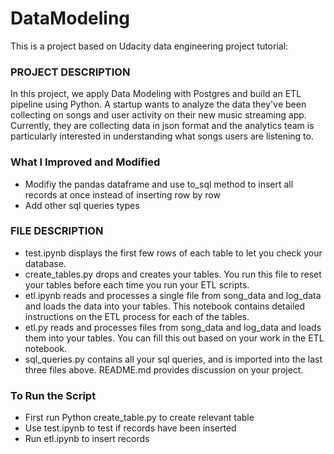# DataModeling
This is a project based on Udacity data engineering project tutorial:

### PROJECT DESCRIPTION
In this project, we apply Data Modeling with Postgres and build an ETL pipeline using Python. A startup wants to analyze the data they've been collecting on songs and user activity on their new music streaming app. Currently, they are collecting data in json format and the analytics team is particularly interested in understanding what songs users are listening to.

### What I Improved and Modified
* Modifiy the pandas dataframe and use to_sql method to insert all records at once instead of inserting row by row
* Add other sql queries types

### FILE DESCRIPTION
* test.ipynb displays the first few rows of each table to let you check your database.
* create_tables.py drops and creates your tables. You run this file to reset your tables before each time you run your ETL scripts.
* etl.ipynb reads and processes a single file from song_data and log_data and loads the data into your tables. This notebook contains detailed instructions on the ETL process for each of the tables.
* etl.py reads and processes files from song_data and log_data and loads them into your tables. You can fill this out based on your work in the ETL notebook.
* sql_queries.py contains all your sql queries, and is imported into the last three files above.
README.md provides discussion on your project.

### To Run the Script

* First run Python create_table.py to create relevant table
* Use test.ipynb to test if records have been inserted
* Run etl.ipynb to insert records
